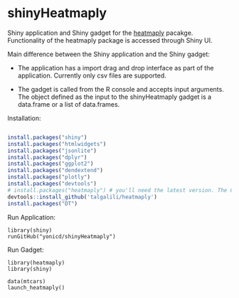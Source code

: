 # shinyHeatmaply

Shiny application and Shiny gadget for the [heatmaply](https://github.com/talgalili/heatmaply) pacakge. Functionality of the heatmaply package is accessed through Shiny UI. 

Main difference between the Shiny application and the Shiny gadget:

  - The application has a import drag and drop interface as part of the application. Currently only csv files are supported.

  - The gadget is called from the R console and accepts input arguments. The object defined as the input to the shinyHeatmaply gadget is a data.frame or a list of data.frames.

Installation:

```r

install.packages("shiny") 
install.packages("htmlwidgets")
install.packages("jsonlite")
install.packages("dplyr")
install.packages("ggplot2")    
install.packages("dendextend")    
install.packages("plotly")    
install.packages("devtools")    
# install.packages("heatmaply") # you'll need the latest version. The CRAN version is not updated yet.
devtools::install_github('talgalili/heatmaply')
install.packages("DT")    

```
Run Application:

```
library(shiny)    
runGitHub("yonicd/shinyHeatmaply")
```


Run Gadget:

```
library(heatmaply)
library(shiny)

data(mtcars)
launch_heatmaply()
```


